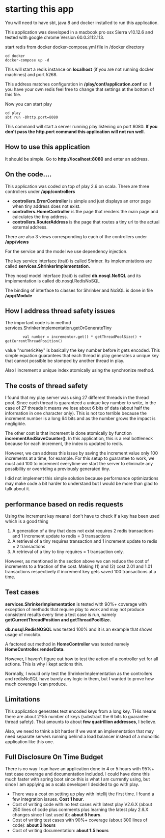 # starting this app

You will need to have sbt, java 8 and docker installed to run this application.


This application was developed in a macbook pro osx Sierra v10.12.6 and tested with google chrome Version 60.0.3112.113.



start redis from docker docker-compose.yml file in /docker directory
```
cd docker
docker-compose up -d
```
This will start a redis instance on **localhost** (if you are not running docker machines) and port 5268.

This address matches configuration in **/play/conf/application.conf** so if you have your own redis feel free to change that settings at the bottom of this file.

Now you can start play
```
cd play
sbt run -Dhttp.port=8080
```
This command will start a server running play listening on port 8080. **If you don't pass the http.port command 
this application will not run well.**




## How to use this application

It should be simple. Go to **http://localhost:8080** and enter an address.


## On the code....

This application was coded on top of play 2.6 on scala.
There are three controllers under **/app/controllers**

* **controllers.ErrorController** is simple and just displays an error page when tiny address does not exist.
* **controllers.HomeController** is the page that renders the main page and calculates the tiny address.
* **controllers.RouterAddress** is the page that routes a tiny url to the actual external address.

There are also 3 views corresponding to each of the controllers under **/app/views**

For the service and the model we use dependency injection. 

The key service interface (trait) is called Shriner. Its implementations are called **services.ShrinkerImplementation.** 

They nosql model interface (trait) is called **db.nosql.NoSQL** and its implementation is called db.nosql.RedisNoSQL

The binding of interface to classes for Shrinker and NoSQL is done in file **/app/Module**


## How I address thread safety issues
The important code is in method services.ShrinkerImplementation.getOrGenerateTiny
```
        val number = incrementor.get() * getThreadPoolSize() + getCurrentThreadPosition()
```

value "numericKey" is basically the key number before it gets encoded. This simple equation guarantees that each thread 
in play generates a unique key that cannot possible be stomped by another thread in play.

Also I increment a unique index atomically using the synchronize method.



## The costs of thread safety
I found that my play server was using 27 different threads in the thread pool. Since each thread is guaranteed a unique key number to write, in the case of 27 threads it means we lose about
6 bits of data (about half the information in one character only). This is not too terrible because the increment number is a long 64 bits and as the number grows the impact is negligible.


The other cost is that increment is done atomically by function **incrementAndSaveCounter()**. In this application, this is a real bottleneck 
because for each increment, the index is updated to redis.

However, we can address this issue by saving the increment value only 100 increments at a time, for example. 
For this setup to guarantee to work, we must add 100 to increment everytime we start the server to eliminate any possibility or overriding a previously generated tiny.

I did not implement this simple solution because performance optimizations may make code a bit harder to understand but I would be more than glad to talk about it.

## performance based on redis requests
Using the increment key means I don't have to check if a key has been used which is a good thing 
1. A generation of a tiny that does not exist requires 2 redis transactions and 1 increment update to redis = 3 transactions
1. A retrieval of a tiny requires transaction and 1 increment update to redis = 2 transactions
1. A retrieval of a tiny to tiny requires =  1 transaction  only.

However, as mentioned in the section above we can reduce the cost of increments to a fraction of the cost. Making (1) and (2) cost 2.01 and 1.01 transactions respectively if increment key gets saved 100 transactions at a time.

## Test cases
**services.ShrinkerImplementation** is tested with 90%+ coverage with exception of methods that require play to work and may not produce consistent 
results every time a test case is run, namely  **getCurrentThreadPosition and getThreadPoolSize.**


**db.nosql.RedisNOSQL** was tested 100% and it is an example that shows usage of mockito.


A factored out method in **HomeController** was tested namely **HomeController.renderData**. 

However, I haven't figure out how to test the action of a controller yet for all actions. This is why I kept actions thin.
  
 
Normally, I would only test the ShrinkerImplementation as the controllers and redisNoSQL have barely any logic in them,  but I wanted to prove how much coverage I can produce.


## Limitations
This application generates text encoded keys from a long key. THis means there are about 2^55 number of keys (substract the 6 bits to guarantee thread safety).
That amounts to about **few quatrillion addresses**,  I believe.

Also,  we need to think a bit harder if we want an implementation that may need separate servers running behind a load balancer instead of a monolitic application like this one.


## Full Disclosure On Time Budget

There is no way I can have an application done in 4 or 5 hours with 95%+ test case coverage and documentation included.
I could have done this much faster with spring boot since this is what I am currently using, but since I am applying as a scala developer I decided to go with play.

* There was a cost on setting up play with intellij the first time. I found a few integration issues. **Cost 1 hour**.
* Cost of writing code with no test cases with latest play V2.6.X (about 250 lines of code plus comments plus learning the latest play 2.6.X changes since I last used it): **about 5 hours**.
* Cost of writing test cases with 90%+ coverage (about 300 lines of code): **about 2 hours**
* Cost of writing documentation: **about 1.5 hours**
